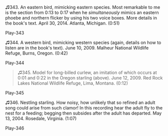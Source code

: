 ♫343. An eastern bird, mimicking eastern species. Most remarkable to me
is the section from 0:13 to 0:17 when he *simultaneously* mimics an
eastern phoebe and northern flicker by using his two voice boxes. More
details in the book's text. April 30, 2014. Atlanta, Michigan. (0:51)

Play-343

♫344. A western bird, mimicking western species (again, details on how
to listen are in the book's text). June 10, 2009. Malheur National
Wildlife Refuge, Burns, Oregon. (0:42)

Play-344

>♫345. Model for long-billed curlew, an imitation of which occurs at 0:01 and 0:22 in the Oregon starling (above). June 12, 2009. Red Rock Lakes National Wildlife Refuge, Lima, Montana. (0:12)

Play-345

♫346. Nestling starling. How noisy, how unlikely that so refined an
adult song could arise from such clamor! In this recording hear the
adult fly to the nest for a feeding; begging then subsides after the
adult has departed. May 13, 2004. Rosedale, Virginia. (1:07)

Play-346
